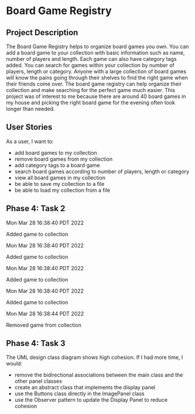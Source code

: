 # Board Game Registry

## Project Description 
The Board Game Registry helps to organize board games you own. You can add a board game to your collection with basic information such as name, number of players and length. Each game can also have category tags added. You can search for games within your collection by number of players, length or category. Anyone with a large collection of board games will know the pains going through their shelves to find the right game when their friends come over. The board game registry can help organize their collection and make searching for the perfect game much easier. This project was of interest to me because there are around 40 board games in my house and picking the right board game for the evening often took longer than needed. 

## User Stories 

As a user, I want to:
- add board games to my collection
- remove board games from my collection
- add category tags to a board game
- search board games according to number of players, length or category
- view all board games in my collection
- be able to save my collection to a file
- be able to load my collection from a file 

## Phase 4: Task 2
Mon Mar 28 16:38:40 PDT 2022

Added game to collection

Mon Mar 28 16:38:40 PDT 2022

Added game to collection

Mon Mar 28 16:38:40 PDT 2022

Added game to collection

Mon Mar 28 16:38:40 PDT 2022

Added game to collection

Mon Mar 28 16:38:44 PDT 2022

Removed game from collection

## Phase 4: Task 3
The UML design class diagram shows high cohesion. If I had more time, I would:
- remove the bidirectional associations between the main class and the other panel classes
- create an abstract class that implements the display panel
- use the Buttons class directly in the ImagePanel class
- use the Observer pattern to update the Display Panel to reduce cohesion
